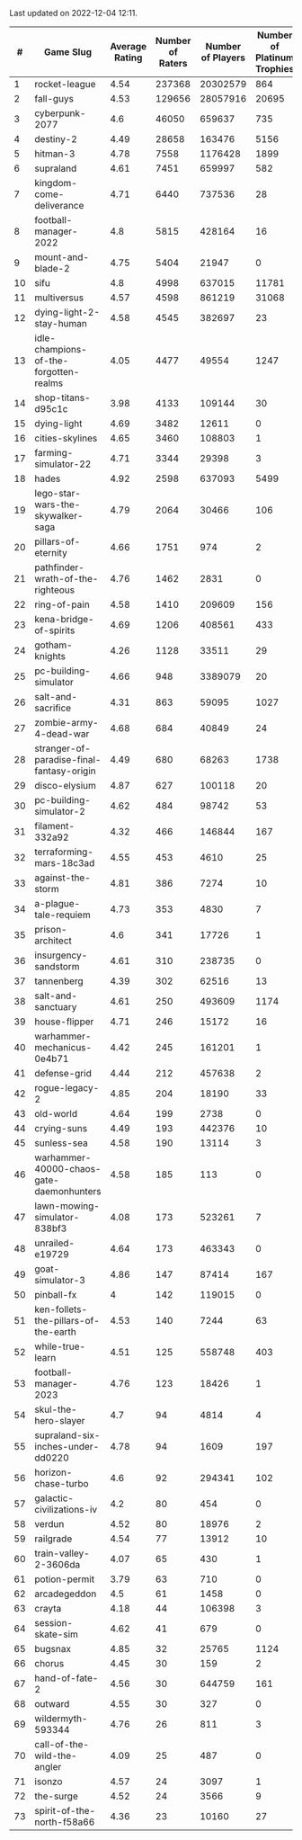 Last updated on 2022-12-04 12:11.


|#|Game Slug|Average Rating|Number of Raters|Number of Players|Number of Platinum Trophies|Max Rarity (%)|
|---|---|---|---|---|---|---|
|1|rocket-league|4.54|237368|20302579|864|76|
|2|fall-guys|4.53|129656|28057916|20695|5|
|3|cyberpunk-2077|4.6|46050|659637|735|62|
|4|destiny-2|4.49|28658|163476|5156|95|
|5|hitman-3|4.78|7558|1176428|1899|48|
|6|supraland|4.61|7451|659997|582|99|
|7|kingdom-come-deliverance|4.71|6440|737536|28|30|
|8|football-manager-2022|4.8|5815|428164|16|49|
|9|mount-and-blade-2|4.75|5404|21947|0|9|
|10|sifu|4.8|4998|637015|11781|96|
|11|multiversus|4.57|4598|861219|31068|78|
|12|dying-light-2-stay-human|4.58|4545|382697|23|1|
|13|idle-champions-of-the-forgotten-realms|4.05|4477|49554|1247|4|
|14|shop-titans-d95c1c|3.98|4133|109144|30|98|
|15|dying-light|4.69|3482|12611|0|97|
|16|cities-skylines|4.65|3460|108803|1|74|
|17|farming-simulator-22|4.71|3344|29398|3|80|
|18|hades|4.92|2598|637093|5499|89|
|19|lego-star-wars-the-skywalker-saga|4.79|2064|30466|106|98|
|20|pillars-of-eternity|4.66|1751|974|2|80|
|21|pathfinder-wrath-of-the-righteous|4.76|1462|2831|0|43|
|22|ring-of-pain|4.58|1410|209609|156|96|
|23|kena-bridge-of-spirits|4.69|1206|408561|433|94|
|24|gotham-knights|4.26|1128|33511|29|1|
|25|pc-building-simulator|4.66|948|3389079|20|48|
|26|salt-and-sacrifice|4.31|863|59095|1027|91|
|27|zombie-army-4-dead-war|4.68|684|40849|24|67|
|28|stranger-of-paradise-final-fantasy-origin|4.49|680|68263|1738|98|
|29|disco-elysium|4.87|627|100118|20|28|
|30|pc-building-simulator-2|4.62|484|98742|53|75|
|31|filament-332a92|4.32|466|146844|167|93|
|32|terraforming-mars-18c3ad|4.55|453|4610|25|63|
|33|against-the-storm|4.81|386|7274|10|30|
|34|a-plague-tale-requiem|4.73|353|4830|7|92|
|35|prison-architect|4.6|341|17726|1|35|
|36|insurgency-sandstorm|4.61|310|238735|0|6|
|37|tannenberg|4.39|302|62516|13|86|
|38|salt-and-sanctuary|4.61|250|493609|1174|83|
|39|house-flipper|4.71|246|15172|16|93|
|40|warhammer-mechanicus-0e4b71|4.42|245|161201|1|24|
|41|defense-grid|4.44|212|457638|2|80|
|42|rogue-legacy-2|4.85|204|18190|33|1|
|43|old-world|4.64|199|2738|0|85|
|44|crying-suns|4.49|193|442376|10|65|
|45|sunless-sea|4.58|190|13114|3|37|
|46|warhammer-40000-chaos-gate-daemonhunters|4.58|185|113|0|96|
|47|lawn-mowing-simulator-838bf3|4.08|173|523261|7|87|
|48|unrailed-e19729|4.64|173|463343|0|4|
|49|goat-simulator-3|4.86|147|87414|167|91|
|50|pinball-fx|4|142|119015|0|86|
|51|ken-follets-the-pillars-of-the-earth|4.53|140|7244|63|48|
|52|while-true-learn|4.51|125|558748|403|93|
|53|football-manager-2023|4.76|123|18426|1|80|
|54|skul-the-hero-slayer|4.7|94|4814|4|96|
|55|supraland-six-inches-under-dd0220|4.78|94|1609|197|99|
|56|horizon-chase-turbo|4.6|92|294341|102|84|
|57|galactic-civilizations-iv|4.2|80|454|0|89|
|58|verdun|4.52|80|18976|2|73|
|59|railgrade|4.54|77|13912|10|98|
|60|train-valley-2-3606da|4.07|65|430|1|89|
|61|potion-permit|3.79|63|710|0|98|
|62|arcadegeddon|4.5|61|1458|0|93|
|63|crayta|4.18|44|106398|3|23|
|64|session-skate-sim|4.62|41|679|0|27|
|65|bugsnax|4.85|32|25765|1124|97|
|66|chorus|4.45|30|159|2|86|
|67|hand-of-fate-2|4.56|30|644759|161|72|
|68|outward|4.55|30|327|0|77|
|69|wildermyth-593344|4.76|26|811|3|5|
|70|call-of-the-wild-the-angler|4.09|25|487|0|90|
|71|isonzo|4.57|24|3097|1|61|
|72|the-surge|4.52|24|3566|9|94|
|73|spirit-of-the-north-f58a66|4.36|23|10160|27|61|
